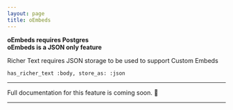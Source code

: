 ```yaml
---
layout: page
title: oEmbeds
---
```


<div class="callout" data-color="red">
  <strong>oEmbeds requires Postgres</strong>
</div>

<div class="callout" data-color="yellow">
  <strong>oEmbeds is a JSON only feature</strong>
  <p>Richer Text requires JSON storage to be used to support Custom Embeds</p>

  <pre><code>has_richer_text :body, store_as: :json</code></pre>
</div>

---

Full documentation for this feature is coming soon. 🚧

---
